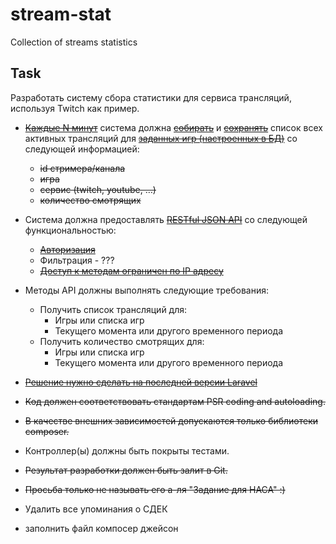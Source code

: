 # stream-stat
Collection of streams statistics

## Task
Разработать систему сбора статистики для сервиса трансляций, используя Twitch как пример.

 * [~~Каждые N минут~~](./app/Console/Kernel.php "line 28") система должна [~~собирать~~](./app/DataProviders/StreamDataProviderInterface.php "line 25") и 
 [~~сохранять~~](./database/migrations/2020_10_09_112333_create_streams_table.php) список всех активных трансляций для 
 [~~заданных игр (настроенных в БД)~~](./database/migrations/2020_10_09_112333_create_streams_table.php) со следующей информацией:
    * ~~id стримера/канала~~
    * ~~игра~~
    * ~~сервис (twitch, youtube, …)~~
    * ~~количество смотрящих~~

 * Система должна предоставлять [~~RESTful JSON API~~](./composer.json "apiator package") со следующей функциональностью:
    * [~~Авторизация~~](./routes/api.php "auth.sanctum")
    * Фильтрация - ???
    * [~~Доступ к методам ограничен по IP адресу~~](./app/Http/Middleware/IPAccess.php)

 * Методы API должны выполнять следующие требования:
    * Получить список трансляций для:
        * Игры или списка игр
        * Текущего момента или другого временного периода
    * Получить количество смотрящих для:
        * Игры или списка игр
        * Текущего момента или другого временного периода
 * [~~Решение нужно сделать на последней версии Laravel~~](./composer.json "version 8.9")
 * ~~Код должен соответствовать стандартам PSR coding and autoloading.~~
 * ~~В качестве внешних зависимостей допускаются только библиотеки composer.~~
 * Контроллер(ы) должны быть покрыты тестами.
 * ~~Результат разработки должен быть залит в Git.~~ 
 * ~~Просьба только не называть его а-ля "Задание для НАСА" :)~~
 
 * Удалить все упоминания о СДЕК
 * заполнить файл компосер джейсон
